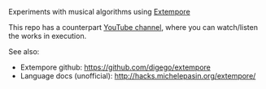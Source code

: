Experiments with musical algorithms using [Extempore](http://digego.github.io/extempore/)

This repo has a counterpart [YouTube channel](https://www.youtube.com/channel/UCanqSICbxzRNEZGMlu8qfyw), where you can watch/listen the works in execution. 

See also:

-   Extempore github: https://github.com/digego/extempore
-   Language docs (unofficial): http://hacks.michelepasin.org/extempore/
